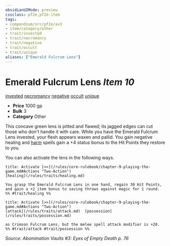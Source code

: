 ```yaml
---
obsidianUIMode: preview
cssclass: pf2e,pf2e-item
tags:
- compendium/src/pf2e/av3
- item/category/other
- trait/invested
- trait/necromancy
- trait/negative
- trait/occult
- trait/unique
aliases: ["Emerald Fulcrum Lens"]
---
```

# Emerald Fulcrum Lens *Item 10*  
[invested](/rules/traits/invested.md)  [necromancy](/rules/traits/necromancy.md)  [negative](/rules/traits/negative.md)  [occult](/rules/traits/occult.md)  [unique](/rules/traits/unique.md)  

- **Price** 1000 gp
- **Bulk** 3
- **Category** Other

This concave green lens is pitted and flawed; its jagged edges can cut those who don't handle it with care. While you have the Emerald Fulcrum Lens invested, your flesh appears waxen and pallid. You gain negative healing and [harm](/compendium/spells/harm.md) spells gain a +4 status bonus to the Hit Points they restore to you.

You can also activate the lens in the following ways.

```ad-embed-ability
title: Activate [>>](/rules/core-rulebook/chapter-9-playing-the-game.md#Actions "Two-Action")
[healing](/rules/traits/healing.md)  

You grasp the Emerald Fulcrum Lens in one hand, regain 30 Hit Points, and gain a +2 item bonus to saving throws against magic for 1 round.  
%% #trait/healing %%
```

```ad-embed-ability
title: Activate [>>](/rules/core-rulebook/chapter-9-playing-the-game.md#Actions "Two-Action")
[attack](/rules/traits/attack.md)  [possession](/rules/traits/possession.md)  

as Crimson Fulcrum Lens, but the melee spell attack modifier is +20.  
%% #trait/attack #trait/possession %%
```

*Source: Abomination Vaults #3: Eyes of Empty Death p. 76*